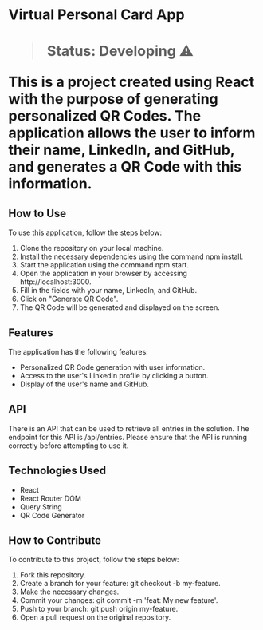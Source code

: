 <h1>Virtual Personal Card App<h1>

> Status: Developing ⚠️

This is a project created using React with the purpose of generating personalized QR Codes. The application allows the user to inform their name, LinkedIn, and GitHub, and generates a QR Code with this information.

## How to Use
To use this application, follow the steps below:

1. Clone the repository on your local machine.
2. Install the necessary dependencies using the command npm install.
3. Start the application using the command npm start.
4. Open the application in your browser by accessing http://localhost:3000.
5. Fill in the fields with your name, LinkedIn, and GitHub.
6. Click on "Generate QR Code".
7. The QR Code will be generated and displayed on the screen.

## Features
The application has the following features:

+ Personalized QR Code generation with user information.
+ Access to the user's LinkedIn profile by clicking a button.
+ Display of the user's name and GitHub.

## API
There is an API that can be used to retrieve all entries in the solution. The endpoint for this API is /api/entries. Please ensure that the API is running correctly before attempting to use it.

## Technologies Used
+ React
+ React Router DOM
+ Query String
+ QR Code Generator

## How to Contribute
To contribute to this project, follow the steps below:

1. Fork this repository.
2. Create a branch for your feature: git checkout -b my-feature.
3. Make the necessary changes.
4. Commit your changes: git commit -m 'feat: My new feature'.
5. Push to your branch: git push origin my-feature.
6. Open a pull request on the original repository.
